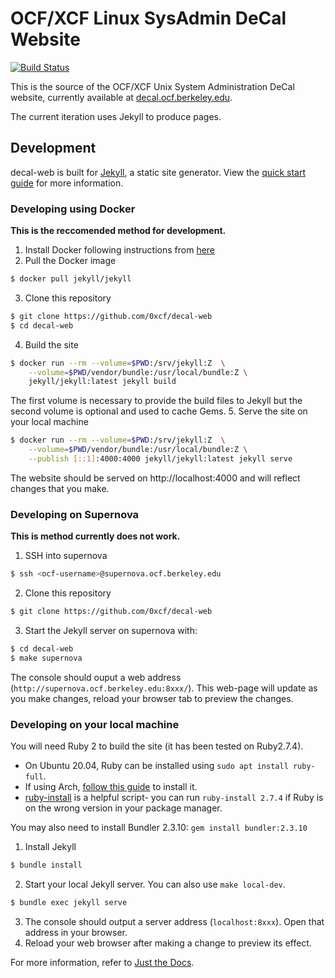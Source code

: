 # OCF/XCF Linux SysAdmin DeCal Website

[![Build Status](https://jenkins.ocf.berkeley.edu/buildStatus/icon?job=decal-web/master)](https://jenkins.ocf.berkeley.edu/job/decal-web/)

This is the source of the OCF/XCF Unix System Administration DeCal website, currently available at [decal.ocf.berkeley.edu](https://decal.ocf.berkeley.edu).

The current iteration uses Jekyll to produce pages.

## Development

decal-web is built for [Jekyll](https://jekyllrb.com), a static site generator. View the [quick start guide](https://jekyllrb.com/docs/) for more information.

### Developing using Docker

**This is the reccomended method for development.**


1. Install Docker following instructions from [here](https://docs.docker.com/engine/install/)
2. Pull the Docker image
```bash
$ docker pull jekyll/jekyll
```
3. Clone this repository
```bash
$ git clone https://github.com/0xcf/decal-web
$ cd decal-web
```
4. Build the site
```bash 
$ docker run --rm --volume=$PWD:/srv/jekyll:Z  \
    --volume=$PWD/vendor/bundle:/usr/local/bundle:Z \
    jekyll/jekyll:latest jekyll build
```
The first volume is necessary to provide the build files to Jekyll but the second volume is optional and used to cache Gems.
5. Serve the site on your local machine
```bash
$ docker run --rm --volume=$PWD:/srv/jekyll:Z  \
    --volume=$PWD/vendor/bundle:/usr/local/bundle:Z \
    --publish [::1]:4000:4000 jekyll/jekyll:latest jekyll serve
```
The website should be served on http://localhost:4000 and will reflect changes that you make.

### Developing on Supernova

**This is method currently does not work.**

1. SSH into supernova
```bash
$ ssh <ocf-username>@supernova.ocf.berkeley.edu
```
2. Clone this repository
```bash
$ git clone https://github.com/0xcf/decal-web
```
3. Start the Jekyll server on supernova with:
```bash
$ cd decal-web
$ make supernova
```

The console should ouput a web address (`http://supernova.ocf.berkeley.edu:8xxx/`). This web-page will update as you make changes, reload your browser tab to preview the changes.

### Developing on your local machine

You will need Ruby 2 to build the site (it has been tested on Ruby2.7.4). 
* On Ubuntu 20.04, Ruby can be installed using `sudo apt install ruby-full`.
* If using Arch, [follow this guide](https://gist.github.com/jhass/8839655bb038e829fba1) to install it.
* [ruby-install](https://github.com/postmodern/ruby-install) is a helpful script- you can run `ruby-install 2.7.4` if Ruby is on the wrong version in your package manager.

You may also need to install Bundler 2.3.10: `gem install bundler:2.3.10`

1. Install Jekyll
```bash
$ bundle install
```
2. Start your local Jekyll server. You can also use `make local-dev`.
```bash
$ bundle exec jekyll serve
```
3. The console should output a server address (`localhost:8xxx`). Open that address in your browser.
4. Reload your web browser after making a change to preview its effect.

For more information, refer to [Just the Docs](https://pmarsceill.github.io/just-the-docs/).
